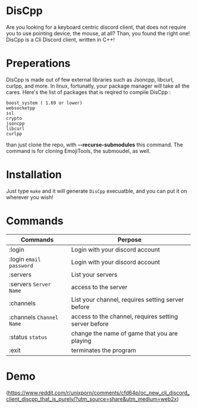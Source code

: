 # DisCpp
Are you looking for a keyboard centric discord client, that does not require you to use pointing device, the mouse, at all?  Than, you found the right one! DisCpp is a Cli Discord client, written in C++! 

# Preperations
DisCpp is made out of few external libraries such as Jsoncpp, libcurl, curlpp, and more.
In linux, fortunatly, your package manager will take all the cares.
Here's the list of packages that is reqired to compile DisCpp :
```
boost_system ( 1.69 or lower)
websocketpp
ssl
crypto
jsoncpp
libcurl
curlpp
```
than just clone the repo, with **--recurse-submodules** this command. The command is for cloning EmojiTools, the submoudel, as well.

# Installation
Just type ```make``` and it will generate ```DisCpp``` execuatble, and you can put it on wherever you wish!

# Commands
| Commands                          | Perpose                                               |
|-----------------------------------|-------------------------------------------------------|
| :login                            | Login with your discord account                       |
| :login ```email``` ```password``` | Login with your discord account                       |
| :servers                          | List your servers                                     |
| :servers ```Server Name```        | access to the server                                  |
| :channels                         | List your channel, requires setting server before     |
| :channels ```Channel Name```      | access to the channel, requires setting server before |
| :status ```status```              | change the name of game that you are playing          |
| :exit                             | terminates the program                                |


# Demo
(https://www.reddit.com/r/unixporn/comments/cfd64p/oc_new_cli_discord_client_discpp_that_is_purely/?utm_source=share&utm_medium=web2x)
